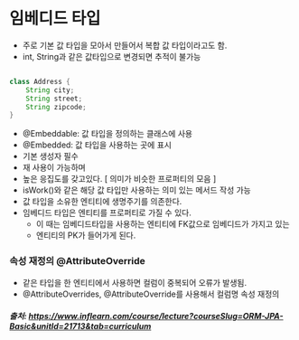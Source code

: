 # 임베디드 타입

- 주로 기본 값 타입을 모아서 만들어서 복합 값 타입이라고도 함.
- int, String과 같은 값타입으로 변경되면 추적이 불가능
```java

class Address {
    String city;
    String street;
    String zipcode;
}
```

- @Embeddable: 값 타입을 정의하는 클래스에 사용
- @Embedded: 값 타입을 사용하는 곳에 표시
- 기본 생성자 필수
- 재 사용이 가능하며
- 높은 응집도를 갖고있다. [ 의미가 비슷한 프로퍼티의 모음 ]
- isWork()와 같은 해당 값 타입만 사용하는 의미 있는 메서드 작성 가능
- 값 타입을 소유한 엔티티에 생명주기를 의존한다.
- 임베디드 타입은 엔티티를 프로퍼티로 가질 수 있다.
  - 이 때는 임베디드타입을 사용하는 엔티티에 FK값으로 임베디드가 가지고 있는
  - 엔티티의 PK가 들어가게 된다.



### 속성 재정의 @AttributeOverride
- 같은 타입을 한 엔티티에서 사용하면 컬럼이 중복되어 오류가 발생됨.
- @AttributeOverrides, @AttributeOverride를 사용해서 컬럼명 속성 재정의

##### 출처: https://www.inflearn.com/course/lecture?courseSlug=ORM-JPA-Basic&unitId=21713&tab=curriculum